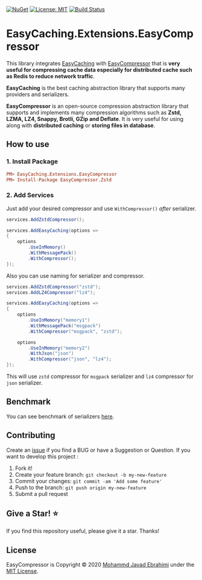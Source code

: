 [![NuGet](https://img.shields.io/nuget/v/EasyCaching.Extensions.EasyCompressor.svg)](https://www.nuget.org/packages/EasyCaching.Extensions.EasyCompressor)
[![License: MIT](https://img.shields.io/badge/License-MIT-brightgreen.svg)](https://opensource.org/licenses/MIT)
[![Build Status](https://github.com/mjebrahimi/EasyCompressor/workflows/.NET%20Core/badge.svg)](https://github.com/mjebrahimi/EasyCompressor)

# EasyCaching.Extensions.EasyCompressor

This library integrates [EasyCaching](https://github.com/dotnetcore/EasyCaching) with [EasyCompressor](https://github.com/mjebrahimi/EasyCompressor) that is **very useful for compressing cache data especially for distributed cache such as Redis to reduce network traffic**.

**EasyCaching** is the best caching abstraction library that supports many providers and serializers.

**EasyCompressor** is an open-source compression abstraction library that supports and implements many compression algorithms such as **Zstd, LZMA, LZ4, Snappy, Brotli, GZip and Deflate**. It is very useful for using along with **distributed caching** or **storing files in database**.

## How to use

### 1. Install Package

```ini
PM> EasyCaching.Extensions.EasyCompressor
PM> Install-Package EasyCompressor.Zstd
```

### 2. Add Services

Just add your desired compressor and use `WithCompressor()` *after* serializer.
```cs
services.AddZstdCompressor();

services.AddEasyCaching(options =>
{
	options
		.UseInMemory()
		.WithMessagePack()
		.WithCompressor();
});

```

Also you can use naming for serializer and compressor.

```cs
services.AddZstdCompressor("zstd");
services.AddLZ4Compressor("lz4");

services.AddEasyCaching(options =>
{
	options
		.UseInMemory("memory1")
		.WithMessagePack("msgpack")
		.WithCompressor("msgpack", "zstd");

	options
		.UseInMemory("memory2")
		.WithJson("json")
		.WithCompressor("json", "lz4");
});
```

This will use `zstd` compressor for `msgpack` serializer and `lz4` compressor for `json` serializer.

## Benchmark

You can see benchmark of serializers [here](https://github.com/mjebrahimi/EasyCompressor#benchmark).

## Contributing

Create an [issue](https://github.com/mjebrahimi/EasyCompressor/issues/new) if you find a BUG or have a Suggestion or Question. If you want to develop this project :

1. Fork it!
2. Create your feature branch: `git checkout -b my-new-feature`
3. Commit your changes: `git commit -am 'Add some feature'`
4. Push to the branch: `git push origin my-new-feature`
5. Submit a pull request

## Give a Star! ⭐️

If you find this repository useful, please give it a star. Thanks!

## License

EasyCompressor is Copyright © 2020 [Mohammd Javad Ebrahimi](https://github.com/mjebrahimi) under the [MIT License](https://github.com/mjebrahimi/EasyCompressor/LICENSE).

